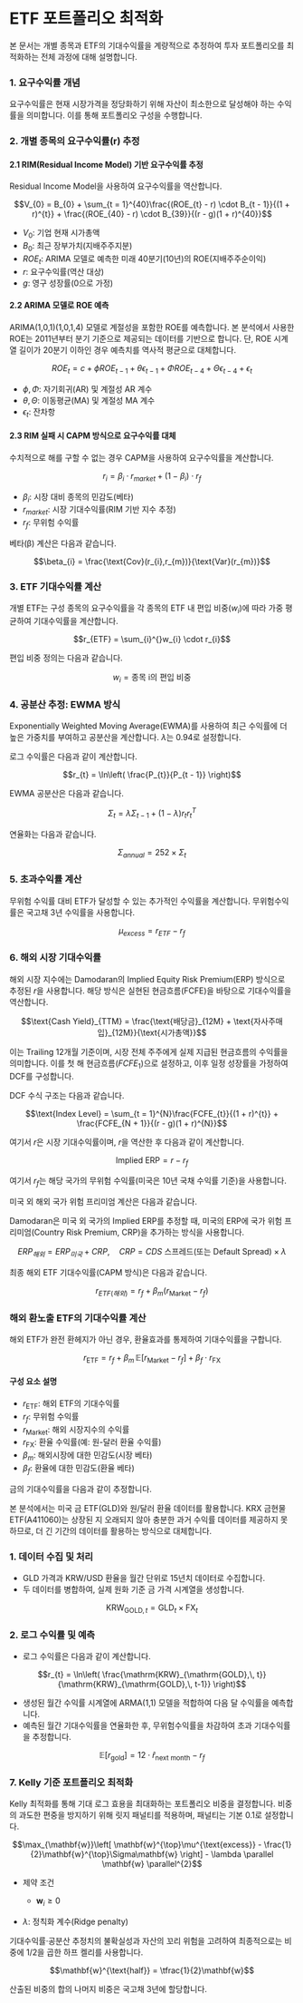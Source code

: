 # ETF 포트폴리오 최적화

본 문서는 개별 종목과 ETF의 기대수익률을 계량적으로 추정하여 투자 포트폴리오를 최적화하는 전체 과정에 대해 설명합니다.

### 1. 요구수익률 개념

요구수익률은 현재 시장가격을 정당화하기 위해 자산이 최소한으로 달성해야 하는 수익률을 의미합니다. 이를 통해 포트폴리오 구성을 수행합니다.

### 2. 개별 종목의 요구수익률(r) 추정

#### 2.1 RIM(Residual Income Model) 기반 요구수익률 추정

Residual Income Model을 사용하여 요구수익률을 역산합니다.

$$V_{0} = B_{0} + \sum_{t = 1}^{40}\frac{(ROE_{t} - r) \cdot B_{t - 1}}{(1 + r)^{t}} + \frac{(ROE_{40} - r) \cdot B_{39}}{(r - g)(1 + r)^{40}}$$

- $V_{0}$: 기업 현재 시가총액
- $B_{0}$: 최근 장부가치(지배주주지분)
- $ROE_{t}$: ARIMA 모델로 예측한 미래 40분기(10년)의 ROE(지배주주순이익)
- $r$: 요구수익률(역산 대상)
- $g$: 영구 성장률(0으로 가정)

#### 2.2 ARIMA 모델로 ROE 예측

ARIMA(1,0,1)(1,0,1,4) 모델로 계절성을 포함한 ROE를 예측합니다. 본 분석에서 사용한 ROE는 2011년부터 분기 기준으로 제공되는 데이터를 기반으로 합니다. 단, ROE 시계열 길이가 20분기 이하인 경우 예측치를 역사적 평균으로 대체합니다.

$$ROE_{t} = c + \phi ROE_{t - 1} + \theta\epsilon_{t - 1} + \Phi ROE_{t - 4} + \Theta\epsilon_{t - 4} + \epsilon_{t}$$

- $\phi,\Phi$: 자기회귀(AR) 및 계절성 AR 계수
- $\theta,\Theta$: 이동평균(MA) 및 계절성 MA 계수
- $\epsilon_{t}$: 잔차항

#### 2.3 RIM 실패 시 CAPM 방식으로 요구수익률 대체

수치적으로 해를 구할 수 없는 경우 CAPM을 사용하여 요구수익률을 계산합니다.

$$r_{i} = \beta_{i} \cdot r_{market} + (1 - \beta_{i}) \cdot r_{f}$$

- $\beta_{i}$: 시장 대비 종목의 민감도(베타)
- $r_{market}$: 시장 기대수익률(RIM 기반 지수 추정)
- $r_{f}$: 무위험 수익률

베타(β) 계산은 다음과 같습니다.

$$\beta_{i} = \frac{\text{Cov}(r_{i},r_{m})}{\text{Var}(r_{m})}$$

### 3. ETF 기대수익률 계산

개별 ETF는 구성 종목의 요구수익률을 각 종목의 ETF 내 편입 비중($w_{i}$)에 따라 가중 평균하여 기대수익률을 계산합니다.

$$r_{ETF} = \sum_{i}^{}w_{i} \cdot r_{i}$$

편입 비중 정의는 다음과 같습니다.

$$w_{i} = \text{종목 i의 편입 비중}$$

### 4. 공분산 추정: EWMA 방식

Exponentially Weighted Moving Average(EWMA)를 사용하여 최근 수익률에 더 높은 가중치를 부여하고 공분산을 계산합니다. $\lambda$는 0.94로 설정합니다.

로그 수익률은 다음과 같이 계산합니다.

$$r_{t} = \ln\left( \frac{P_{t}}{P_{t - 1}} \right)$$

EWMA 공분산은 다음과 같습니다.

$$\Sigma_{t} = \lambda\Sigma_{t - 1} + (1 - \lambda)r_{t}r_{t}^{T}$$

연율화는 다음과 같습니다.

$$\Sigma_{annual} = 252 \times \Sigma_{t}$$

### 5. 초과수익률 계산

무위험 수익률 대비 ETF가 달성할 수 있는 추가적인 수익률을 계산합니다. 무위험수익률은 국고채 3년 수익률을 사용합니다.

$$\mu_{excess} = r_{ETF} - r_{f}$$

### 6. 해외 시장 기대수익률

해외 시장 지수에는 Damodaran의 Implied Equity Risk Premium(ERP) 방식으로 추정된 $r$을 사용합니다. 해당 방식은 실현된 현금흐름(FCFE)을 바탕으로 기대수익률을 역산합니다.

$$\text{Cash Yield}_{TTM} = \frac{\text{배당금}_{12M} + \text{자사주매입}_{12M}}{\text{시가총액}}$$

이는 Trailing 12개월 기준이며, 시장 전체 주주에게 실제 지급된 현금흐름의 수익률을 의미합니다. 이를 첫 해 현금흐름($FCFE_{1}$)으로 설정하고, 이후 일정 성장률을 가정하여 DCF를 구성합니다.

DCF 수식 구조는 다음과 같습니다.

$$\text{Index Level} = \sum_{t = 1}^{N}\frac{FCFE_{t}}{(1 + r)^{t}} + \frac{FCFE_{N + 1}}{(r - g)(1 + r)^{N}}$$

여기서 $r$은 시장 기대수익률이며, $r$을 역산한 후 다음과 같이 계산합니다.

$$\text{Implied ERP} = r - r_{f}$$

여기서 $r_{f}$는 해당 국가의 무위험 수익률(미국은 10년 국채 수익률 기준)을 사용합니다.

미국 외 해외 국가 위험 프리미엄 계산은 다음과 같습니다.

Damodaran은 미국 외 국가의 Implied ERP를 추정할 때, 미국의 ERP에 국가 위험 프리미엄(Country Risk Premium, CRP)을 추가하는 방식을 사용합니다.

$$ERP_{해외} = ERP_{미국} + CRP,\quad CRP = CDS\text{ 스프레드(또는 Default Spread)} \times \lambda$$

최종 해외 ETF 기대수익률(CAPM 방식)은 다음과 같습니다.

$$r_{ETF(해외)} = r_{f} + \beta_{m}(r_{\text{Market}} - r_{f})$$

### 해외 환노출 ETF의 기대수익률 계산

해외 ETF가 완전 환헤지가 아닌 경우, 환율효과를 통제하여 기대수익률을 구합니다.

$$r_{\text{ETF}} = r_{f} + \beta_{m}\, \mathbb{E}\left[r_{\text{Market}} - r_{f}\right] + \beta_{f} \cdot r_{\text{FX}}$$

#### 구성 요소 설명

- $r_{\text{ETF}}$: 해외 ETF의 기대수익률
- $r_{f}$: 무위험 수익률
- $r_{\text{Market}}$: 해외 시장지수의 수익률
- $r_{\text{FX}}$: 환율 수익률(예: 원-달러 환율 수익률)
- $\beta_{m}$: 해외시장에 대한 민감도(시장 베타)
- $\beta_{f}$: 환율에 대한 민감도(환율 베타)

금의 기대수익률을 다음과 같이 추정합니다.

본 분석에서는 미국 금 ETF(GLD)와 원/달러 환율 데이터를 활용합니다. KRX 금현물 ETF(A411060)는 상장된 지 오래되지 않아 충분한 과거 수익률 데이터를 제공하지 못하므로, 더 긴 기간의 데이터를 활용하는 방식으로 대체합니다.

### 1. 데이터 수집 및 처리

- GLD 가격과 KRW/USD 환율을 월간 단위로 15년치 데이터로 수집합니다.
- 두 데이터를 병합하여, 실제 원화 기준 금 가격 시계열을 생성합니다.

$$\mathrm{KRW}_{\mathrm{GOLD},\, t} = \mathrm{GLD}_{t} \times \mathrm{FX}_{t}$$

### 2. 로그 수익률 및 예측

- 로그 수익률은 다음과 같이 계산합니다.

$$r_{t} = \ln\left( \frac{\mathrm{KRW}_{\mathrm{GOLD},\, t}}{\mathrm{KRW}_{\mathrm{GOLD},\, t-1}} \right)$$

- 생성된 월간 수익률 시계열에 ARMA(1,1) 모델을 적합하여 다음 달 수익률을 예측합니다.
- 예측된 월간 기대수익률을 연율화한 후, 무위험수익률을 차감하여 초과 기대수익률을 추정합니다.

$$\mathbb{E}\left[r_{\text{gold}}\right] = 12 \cdot {\widehat{r}}_{\text{next month}} - r_{f}$$

### 7. Kelly 기준 포트폴리오 최적화

Kelly 최적화를 통해 기대 로그 효용을 최대화하는 포트폴리오 비중을 결정합니다. 비중의 과도한 편중을 방지하기 위해 릿지 패널티를 적용하며, 패널티는 기본 0.1로 설정합니다.

$$\max_{\mathbf{w}}\left[ \mathbf{w}^{\top}\mu^{\text{excess}} - \frac{1}{2}\mathbf{w}^{\top}\Sigma\mathbf{w} \right] - \lambda \parallel \mathbf{w} \parallel^{2}$$

- 제약 조건

  - $\mathbf{w}_{i} \geq 0$

- $\lambda$: 정칙화 계수(Ridge penalty)

기대수익률·공분산 추정치의 불확실성과 자산의 꼬리 위험을 고려하여 최종적으로는 비중에 1/2을 곱한 하프 켈리를 사용합니다.

$$\mathbf{w}^{\text{half}} = \tfrac{1}{2}\mathbf{w}$$

산출된 비중의 합의 나머지 비중은 국고채 3년에 할당합니다.

